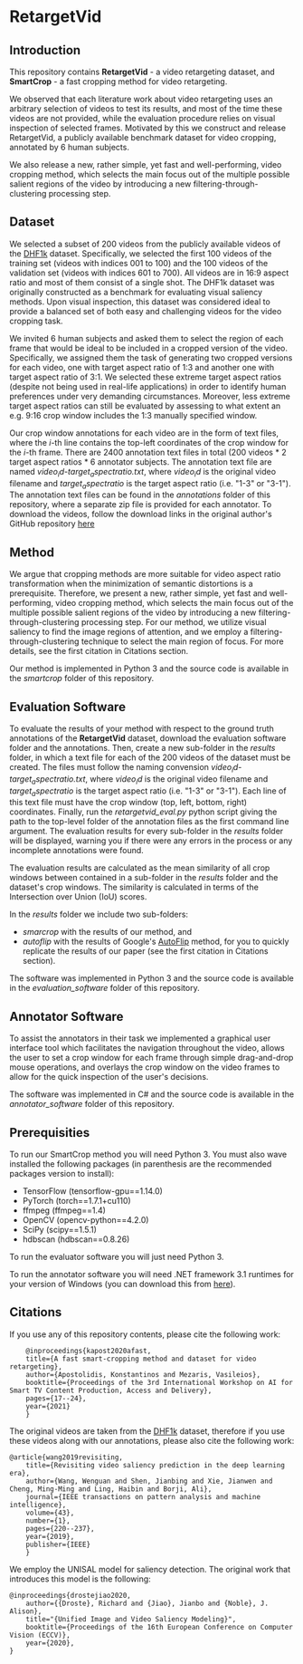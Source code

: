 
# RetargetVid

## Introduction
This repository contains **RetargetVid** - a video retargeting dataset, and **SmartCrop** - a fast cropping method for video retargeting.

We observed that each literature work about video retargeting uses an arbitrary selection of videos to test its results, and most of the time these videos are not provided, while the evaluation procedure relies on visual inspection of selected frames. Motivated by this we construct and release RetargetVid, a  publicly available benchmark dataset for video cropping, annotated by 6 human subjects.

We also release a new, rather simple, yet fast and well-performing, video cropping method, which selects the main focus out of the multiple possible salient regions of the video by introducing a new filtering-through-clustering processing step.

## Dataset
We selected a subset of 200 videos from the publicly available videos of the [DHF1k](https://github.com/wenguanwang/DHF1K) dataset. Specifically, we selected the first 100 videos of the training set (videos with indices 001 to 100) and the 100 videos of the validation set (videos with indices 601 to 700). All videos are in 16:9 aspect ratio and most of them consist of a single shot. The DHF1k dataset was originally constructed as a benchmark for evaluating visual saliency methods. Upon visual inspection, this dataset was considered ideal to provide a balanced set of both easy and challenging videos for the video cropping task. 

We invited 6 human subjects and asked them to select the region of each frame that would be ideal to be included in a cropped version of the video. Specifically, we assigned them the task of generating two cropped versions for each video, one with target aspect ratio of 1:3 and another one with target aspect ratio of 3:1. We selected these extreme target aspect ratios (despite not being used in real-life applications) in order to identify human preferences under very demanding circumstances. Moreover, less extreme target aspect ratios can still be evaluated by assessing to what extent an e.g. 9:16 crop window includes the 1:3 manually specified window.

Our crop window annotations for each video are in the form of text files, where the *i*-th line contains the top-left coordinates of the crop window for the *i*-th frame. There are 2400 annotation text files in total (200 videos * 2 target aspect ratios * 6 annotator subjects. The annotation text file are named *$video_id$-$target_aspect ratio$.txt*, where *$video_id$* is the original video filename and $target_aspect ratio$ is the target aspect ratio (i.e. "1-3" or "3-1"). The annotation text files can be found in the *annotations* folder of this repository, where a separate zip file is provided for each annotator. To download the videos, follow the download links in the original author's GitHub repository [here](https://github.com/wenguanwang/DHF1K)


## Method
We argue that cropping methods are more suitable for video aspect ratio transformation when the minimization of semantic distortions is a prerequisite.  Therefore, we present a new, rather simple, yet fast and well-performing, video cropping method, which selects the main focus out of the multiple possible salient regions of the video by introducing a new filtering-through-clustering processing step. For our method, we utilize visual saliency to find the image regions of attention, and we employ a filtering-through-clustering technique to select the main region of focus. For more details, see the first citation in Citations section.

Our method is implemented in Python 3 and the source code is available in the *smartcrop* folder of this repository.


## Evaluation Software
To evaluate the results of your method with respect to the ground truth annotations of the **RetargetVid** dataset, download the evaluation software folder and the annotations. Then, create a new sub-folder in the *results* folder, in which a text file for each of the 200 videos of the dataset must be created. The files must follow the naming convension *$video_id$-$target_aspect ratio$.txt*, where *$video_id$* is the original video filename and $target_aspect ratio$ is the target aspect ratio (i.e. "1-3" or "3-1"). Each line of this text file must have the crop window (top, left, bottom, right) coordinates. Finally, run the *retargetvid_eval.py* python script giving the path to the top-level folder of the annotation files as the first command line argument. The evaluation results for every sub-folder in the *results* folder will be displayed, warning you if there were any errors in the process or any incomplete annotations were found.

The evaluation results are calculated as the mean similarity of all crop windows between contained in a sub-folder in the *results* folder and the dataset's crop windows. The similarity is calculated in terms of the Intersection over Union (IoU) scores.

In the *results* folder we include two sub-folders:
* *smarcrop* with the results of our method, and
* *autoflip* with the results of Google's [AutoFlip](https://google.github.io/mediapipe/solutions/autoflip) method,
for you to quickly replicate the results of our paper (see the first citation in Citations section).
 
The software was implemented in Python 3 and the source code is available in the *evaluation_software* folder of this repository.




## Annotator Software
To assist the annotators in their task we implemented a graphical user interface tool which facilitates the navigation throughout the video, allows the user to set a crop window for each frame through simple drag-and-drop mouse operations, and overlays the crop window on the video frames to allow for the quick inspection of the user's decisions.

The software was implemented in C# and the source code is available in the *annotator_software* folder of this repository.



## Prerequisities
To run our SmartCrop method you will need Python 3. You must also wave installed the following packages (in parenthesis are the recommended packages version to install):

* TensorFlow (tensorflow-gpu==1.14.0)
* PyTorch (torch==1.7.1+cu110)
* ffmpeg (ffmpeg==1.4)
* OpenCV (opencv-python==4.2.0)
* SciPy (scipy==1.5.1)
* hdbscan (hdbscan==0.8.26)

To run the evaluator software you will just need Python 3.

To run the annotator software you will need .ΝΕΤ framework 3.1 runtimes for your version of Windows (you can download this from [here](https://dotnet.microsoft.com/download)).

## Citations

If you use any of this repository contents, please cite the following work:
```
	@inproceedings{kapost2020afast,
	title={A fast smart-cropping method and dataset for video retargeting},
	author={Apostolidis, Konstantinos and Mezaris, Vasileios},
	booktitle={Proceedings of the 3rd International Workshop on AI for Smart TV Content Production, Access and Delivery},
	pages={17--24},
	year={2021}
	}
```

The original videos are taken from the [DHF1k](https://github.com/wenguanwang/DHF1K) dataset, therefore if you use these videos along with our annotations, please also cite the following work:

```
@article{wang2019revisiting,
	title={Revisiting video saliency prediction in the deep learning era},
	author={Wang, Wenguan and Shen, Jianbing and Xie, Jianwen and Cheng, Ming-Ming and Ling, Haibin and Borji, Ali},
	journal={IEEE transactions on pattern analysis and machine intelligence},
	volume={43},
	number={1},
	pages={220--237},
	year={2019},
	publisher={IEEE}
	}
```
	
We employ the UNISAL model for saliency detection. The original work that introduces this model is the following:

```
@inproceedings{drostejiao2020,
	author={{Droste}, Richard and {Jiao}, Jianbo and {Noble}, J. Alison},
	title="{Unified Image and Video Saliency Modeling}",
	booktitle={Proceedings of the 16th European Conference on Computer Vision (ECCV)},
	year={2020},
}
```


